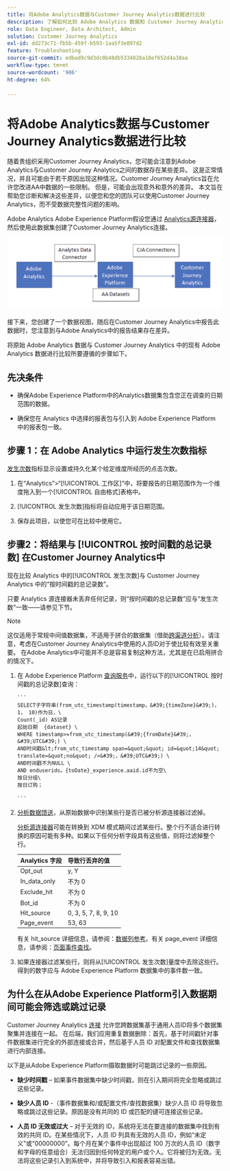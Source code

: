 ```yaml
---
title: 将Adobe Analytics数据与Customer Journey Analytics数据进行比较
description: 了解如何比较 Adobe Analytics 数据和 Customer Journey Analytics 中的数据
role: Data Engineer, Data Architect, Admin
solution: Customer Journey Analytics
exl-id: dd273c71-fb5b-459f-b593-1aa5f3e897d2
feature: Troubleshooting
source-git-commit: edbad9c9d3dc0b48db5334828a18ef652d4a38aa
workflow-type: tm+mt
source-wordcount: '906'
ht-degree: 64%

---
```


# 将Adobe Analytics数据与Customer Journey Analytics数据进行比较

随着贵组织采用Customer Journey Analytics，您可能会注意到Adobe Analytics与Customer Journey Analytics之间的数据存在某些差异。 这是正常情况，并且可能由于若干原因出现这种情况。Customer Journey Analytics旨在允许您改进AA中数据的一些限制。 但是，可能会出现意外和意外的差异。 本文旨在帮助您诊断和解决这些差异，以便您和您的团队可以使用Customer Journey Analytics，而不受数据完整性问题的影响。

Adobe Analytics Adobe Experience Platform假设您通过 [Analytics源连接器](https://experienceleague.adobe.com/docs/experience-platform/sources/ui-tutorials/create/adobe-applications/analytics.html?lang=zh-Hans)，然后使用此数据集创建了Customer Journey Analytics连接。

![数据流](assets/compare.png)

接下来，您创建了一个数据视图，随后在Customer Journey Analytics中报告此数据时，您注意到与Adobe Analytics中的报告结果存在差异。

将原始 Adobe Analytics 数据与 Customer Journey Analytics 中的现有 Adobe Analytics 数据进行比较所要遵循的步骤如下。

## 先决条件

* 确保Adobe Experience Platform中的Analytics数据集包含您正在调查的日期范围的数据。

* 确保您在 Analytics 中选择的报表包与引入到 Adobe Experience Platform 中的报表包一致。

## 步骤 1：在 Adobe Analytics 中运行发生次数指标

[发生次数](https://experienceleague.adobe.com/docs/analytics/components/metrics/occurrences.html)指标显示设置或持久化某个给定维度所经历的点击次数。

1. 在“Analytics”>“[!UICONTROL 工作区]”中，将要报告的日期范围作为一个维度拖入到一个[!UICONTROL 自由格式]表格中。

1. [!UICONTROL 发生次数]指标将自动应用于该日期范围。

1. 保存此项目，以使您可在比较中使用它。

## 步骤2：将结果与 [!UICONTROL 按时间戳的总记录数] 在Customer Journey Analytics中

现在比较 Analytics 中的[!UICONTROL 发生次数]与 Customer Journey Analytics 中的“按时间戳的总记录数”。

只要 Analytics 源连接器未丢弃任何记录，则“按时间戳的总记录数”应与“发生次数”一致——请参见下节。

>[!NOTE]
>
>这仅适用于常规中间值数据集，不适用于拼合的数据集（借助[跨渠道分析](/help/cca/overview.md)）。请注意，考虑在Customer Journey Analytics中使用的人员ID对于使比较有效至关重要。 在Adobe Analytics中可能并不总是容易复制这种方法，尤其是在已启用拼合的情况下。

1. 在 Adobe Experience Platform [查询服务](https://experienceleague.adobe.com/docs/experience-platform/query/best-practices/adobe-analytics.html)中，运行以下的[!UICONTROL 按时间戳的总记录数]查询：

       ```
       SELECT子字符串(from_utc_timestamp(timestamp，&#39;{timeZone}&#39;)， 1， 10)作为日，\
       Count(_id) AS记录
       起始日期  {dataset} \
       WHERE timestamp>=from_utc_timestamp(&#39;{fromDate}&#39;，&#39;UTC&#39;) \
       AND时间戳&lt;from_utc_timestamp span=&quot;&quot; id=&quot;14&quot; translate=&quot;no&quot; />&#39;，&#39;UTC&#39;) \
       AND时间戳不为NULL \
       AND enduserids。{toDate}_experience.aaid.id不为空\
       按日分组\
       按日订购；
       
       ```
   
1. [分析数据馈送](https://experienceleague.adobe.com/docs/analytics/export/analytics-data-feed/data-feed-contents/datafeeds-reference.html)，从原始数据中识别某些行是否已被分析源连接器过滤掉。

   [分析源连接器](https://experienceleague.adobe.com/docs/experience-platform/sources/ui-tutorials/create/adobe-applications/analytics.html)可能在转换到 XDM 模式期间过滤某些行。整个行不适合进行转换的原因可能有多种。如果以下任何分析字段具有这些值，则将过滤掉整个行。

   | Analytics 字段 | 导致行丢弃的值 |
   | --- | --- |
   | Opt_out | y, Y |
   | In_data_only | 不为 0 |
   | Exclude_hit | 不为 0 |
   | Bot_id | 不为 0 |
   | Hit_source | 0, 3, 5, 7, 8, 9, 10 |
   | Page_event | 53, 63 |

   有关 hit\_source 详细信息，请参阅：[数据列参考](https://experienceleague.adobe.com/docs/analytics/export/analytics-data-feed/data-feed-contents/datafeeds-reference.html?lang=zh-Hans)。有关 page\_event 详细信息，请参阅：[页面事件查找](https://experienceleague.adobe.com/docs/analytics/export/analytics-data-feed/data-feed-contents/datafeeds-page-event.html?lang=zh-Hans)。

1. 如果连接器过滤某些行，则将从[!UICONTROL 发生次数]量度中去除这些行。得到的数字应与 Adobe Experience Platform 数据集中的事件数一致。

## 为什么在从Adobe Experience Platform引入数据期间可能会筛选或跳过记录

Customer Journey Analytics [连接](/help/connections/create-connection.md) 允许您跨数据集基于通用人员ID将多个数据集聚集并连接在一起。 在后端，我们应用重复数据删除：首先，基于时间戳针对事件数据集进行完全的外部连接或合并，然后基于人员 ID 对配置文件和查找数据集进行内部连接。

以下是从Adobe Experience Platform摄取数据时可能跳过记录的一些原因。

* **缺少时间戳** – 如果事件数据集中缺少时间戳，则在引入期间将完全忽略或跳过这些记录。

* **缺少人员 ID** -（事件数据集和/或配置文件/查找数据集）缺少人员 ID 将导致忽略或跳过这些记录。原因是没有共同的 ID 或匹配的键可连接这些记录。

* **人员 ID 无效或过大** – 对于无效的 ID，系统将无法在要连接的数据集中找到有效的共同 ID。在某些情况下，人员 ID 列具有无效的人员 ID，例如“未定义”或“00000000”。每个月在某个事件中出现超过 100 万次的人员 ID（数字和字母的任意组合）无法归因到任何特定的用户或个人。它将被归为无效。无法将这些记录引入到系统中，并将导致引入和报表容易出错。
